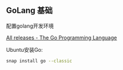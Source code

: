 ## GoLang 基础

配置golang开发环境

[All releases - The Go Programming Language](https://go.dev/dl/)

Ubuntu安装Go:

```bash
snap install go --classic
```

